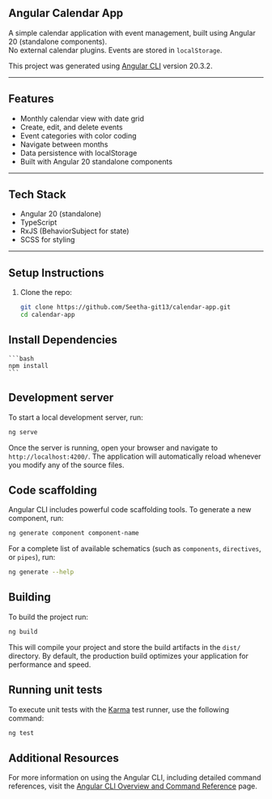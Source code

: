 ## Angular Calendar App

A simple calendar application with event management, built using Angular 20 (standalone components).  
No external calendar plugins. Events are stored in `localStorage`.

This project was generated using [Angular CLI](https://github.com/angular/angular-cli) version 20.3.2.

---

## Features
- Monthly calendar view with date grid
- Create, edit, and delete events
- Event categories with color coding
- Navigate between months
- Data persistence with localStorage
- Built with Angular 20 standalone components

---

## Tech Stack
- Angular 20 (standalone)
- TypeScript
- RxJS (BehaviorSubject for state)
- SCSS for styling

---

##  Setup Instructions
1. Clone the repo:
   ```bash
   git clone https://github.com/Seetha-git13/calendar-app.git
   cd calendar-app

## Install Dependencies
    ```bash
    npm install
    ```

## Development server

To start a local development server, run:

```bash
ng serve
```

Once the server is running, open your browser and navigate to `http://localhost:4200/`. The application will automatically reload whenever you modify any of the source files.

## Code scaffolding

Angular CLI includes powerful code scaffolding tools. To generate a new component, run:

```bash
ng generate component component-name
```

For a complete list of available schematics (such as `components`, `directives`, or `pipes`), run:

```bash
ng generate --help
```

## Building

To build the project run:

```bash
ng build
```
This will compile your project and store the build artifacts in the `dist/` directory. By default, the production build optimizes your application for performance and speed.

## Running unit tests

To execute unit tests with the [Karma](https://karma-runner.github.io) test runner, use the following command:

```bash
ng test
```

## Additional Resources

For more information on using the Angular CLI, including detailed command references, visit the [Angular CLI Overview and Command Reference](https://angular.dev/tools/cli) page.
